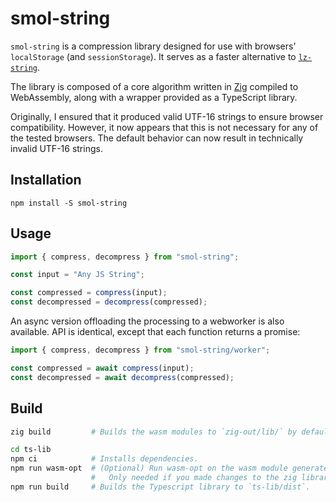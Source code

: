 # smol-string

`smol-string` is a compression library designed for use with browsers' `localStorage` (and `sessionStorage`). It serves as a faster alternative to [`lz-string`](https://github.com/pieroxy/lz-string).

The library is composed of a core algorithm written in [Zig](https://ziglang.org/) compiled to WebAssembly, along with a wrapper provided as a TypeScript library.

Originally, I ensured that it produced valid UTF-16 strings to ensure browser compatibility. However, it now appears that this is not necessary for any of the tested browsers. The default behavior can now result in technically invalid UTF-16 strings.

## Installation

```
npm install -S smol-string
```

## Usage

```ts
import { compress, decompress } from "smol-string";

const input = "Any JS String";

const compressed = compress(input);
const decompressed = decompress(compressed);
```

An async version offloading the processing to a webworker is also available. API is identical, except that each function returns a promise:

```ts
import { compress, decompress } from "smol-string/worker";

const compressed = await compress(input);
const decompressed = await decompress(compressed);
```

## Build

```sh
zig build         # Builds the wasm modules to `zig-out/lib/` by default.
```

```sh
cd ts-lib
npm ci            # Installs dependencies.
npm run wasm-opt  # (Optional) Run wasm-opt on the wasm module generated by zig and copies it for the TS library. 
                  #   Only needed if you made changes to the zig library.
npm run build     # Builds the Typescript library to `ts-lib/dist`.
```
